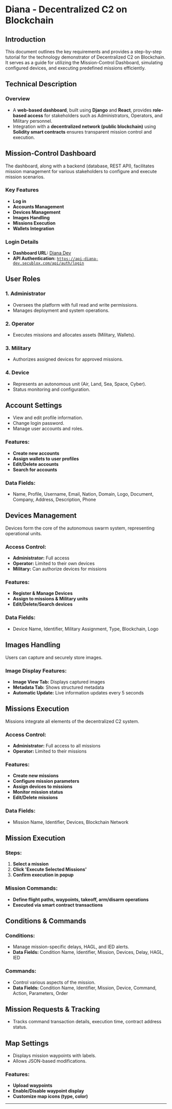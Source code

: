 # Diana - Decentralized C2 on Blockchain

## Introduction

This document outlines the key requirements and provides a step-by-step tutorial for the technology demonstrator of Decentralized C2 on Blockchain. It serves as a guide for utilizing the Mission-Control Dashboard, simulating configured devices, and executing predefined missions efficiently.

## Technical Description

### Overview

- A **web-based dashboard**, built using **Django** and **React**, provides **role-based access** for stakeholders such as Administrators, Operators, and Military personnel. 
- Integration with a **decentralized network (public blockchain)** using **Solidity smart contracts** ensures transparent mission control and execution.

## Mission-Control Dashboard

The dashboard, along with a backend (database, REST API), facilitates mission management for various stakeholders to configure and execute mission scenarios.

### Key Features
- **Log in**
- **Accounts Management**
- **Devices Management**
- **Images Handling**
- **Missions Execution**
- **Wallets Integration**

### Login Details
- **Dashboard URL:** [Diana Dev](https://diana-dev.secublox.com)
- **API Authentication:** [`https://api-diana-dev.secublox.com/api/auth/login`](https://api-diana-dev.secublox.com/api/auth/login)

## User Roles

### 1. **Administrator**
   - Oversees the platform with full read and write permissions.
   - Manages deployment and system operations.

### 2. **Operator**
   - Executes missions and allocates assets (Military, Wallets).

### 3. **Military**
   - Authorizes assigned devices for approved missions.
   
### 4. **Device**
   - Represents an autonomous unit (Air, Land, Sea, Space, Cyber).
   - Status monitoring and configuration.

## Account Settings

- View and edit profile information.
- Change login password.
- Manage user accounts and roles.

### Features:
- **Create new accounts**
- **Assign wallets to user profiles**
- **Edit/Delete accounts**
- **Search for accounts**

### Data Fields:
- Name, Profile, Username, Email, Nation, Domain, Logo, Document, Company, Address, Description, Phone

## Devices Management

Devices form the core of the autonomous swarm system, representing operational units.

### Access Control:
- **Administrator:** Full access
- **Operator:** Limited to their own devices
- **Military:** Can authorize devices for missions

### Features:
- **Register & Manage Devices**
- **Assign to missions & Military units**
- **Edit/Delete/Search devices**

### Data Fields:
- Device Name, Identifier, Military Assignment, Type, Blockchain, Logo

## Images Handling

Users can capture and securely store images. 

### Image Display Features:
- **Image View Tab:** Displays captured images
- **Metadata Tab:** Shows structured metadata
- **Automatic Update:** Live information updates every 5 seconds

## Missions Execution

Missions integrate all elements of the decentralized C2 system.

### Access Control:
- **Administrator:** Full access to all missions
- **Operator:** Limited to their missions

### Features:
- **Create new missions**
- **Configure mission parameters**
- **Assign devices to missions**
- **Monitor mission status**
- **Edit/Delete missions**

### Data Fields:
- Mission Name, Identifier, Devices, Blockchain Network

## Mission Execution

### Steps:
1. **Select a mission**
2. **Click 'Execute Selected Missions'**
3. **Confirm execution in popup**

### Mission Commands:
- **Define flight paths, waypoints, takeoff, arm/disarm operations**
- **Executed via smart contract transactions**

## Conditions & Commands

### Conditions:
- Manage mission-specific delays, HAGL, and IED alerts.
- **Data Fields:** Condition Name, Identifier, Mission, Devices, Delay, HAGL, IED

### Commands:
- Control various aspects of the mission.
- **Data Fields:** Condition Name, Identifier, Mission, Device, Command, Action, Parameters, Order

## Mission Requests & Tracking

- Tracks command transaction details, execution time, contract address status.

## Map Settings

- Displays mission waypoints with labels.
- Allows JSON-based modifications.

### Features:
- **Upload waypoints**
- **Enable/Disable waypoint display**
- **Customize map icons (type, color)**

---


